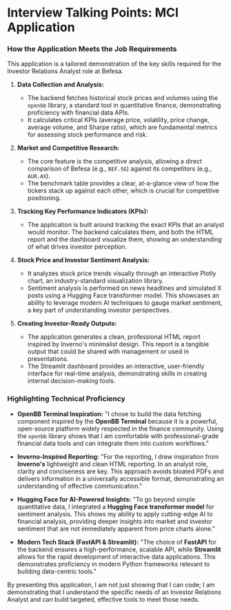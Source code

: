 # Interview Talking Points: MCI Application

### How the Application Meets the Job Requirements

This application is a tailored demonstration of the key skills required for the Investor Relations Analyst role at Befesa.

1.  **Data Collection and Analysis:**
    *   The backend fetches historical stock prices and volumes using the `openbb` library, a standard tool in quantitative finance, demonstrating proficiency with financial data APIs.
    *   It calculates critical KPIs (average price, volatility, price change, average volume, and Sharpe ratio), which are fundamental metrics for assessing stock performance and risk.

2.  **Market and Competitive Research:**
    *   The core feature is the competitive analysis, allowing a direct comparison of Befesa (e.g., `BEF.SG`) against its competitors (e.g., `AUR.AX`).
    *   The benchmark table provides a clear, at-a-glance view of how the tickers stack up against each other, which is crucial for competitive positioning.

3.  **Tracking Key Performance Indicators (KPIs):**
    *   The application is built around tracking the exact KPIs that an analyst would monitor. The backend calculates them, and both the HTML report and the dashboard visualize them, showing an understanding of what drives investor perception.

4.  **Stock Price and Investor Sentiment Analysis:**
    *   It analyzes stock price trends visually through an interactive Plotly chart, an industry-standard visualization library.
    *   Sentiment analysis is performed on news headlines and simulated X posts using a Hugging Face transformer model. This showcases an ability to leverage modern AI techniques to gauge market sentiment, a key part of understanding investor perspectives.

5.  **Creating Investor-Ready Outputs:**
    *   The application generates a clean, professional HTML report inspired by Inverno's minimalist design. This report is a tangible output that could be shared with management or used in presentations.
    *   The Streamlit dashboard provides an interactive, user-friendly interface for real-time analysis, demonstrating skills in creating internal decision-making tools.

### Highlighting Technical Proficiency

*   **OpenBB Terminal Inspiration:** "I chose to build the data fetching component inspired by the **OpenBB Terminal** because it is a powerful, open-source platform widely respected in the finance community. Using the `openbb` library shows that I am comfortable with professional-grade financial data tools and can integrate them into custom workflows."

*   **Inverno-Inspired Reporting:** "For the reporting, I drew inspiration from **Inverno's** lightweight and clean HTML reporting. In an analyst role, clarity and conciseness are key. This approach avoids bloated PDFs and delivers information in a universally accessible format, demonstrating an understanding of effective communication."

*   **Hugging Face for AI-Powered Insights:** "To go beyond simple quantitative data, I integrated a **Hugging Face transformer model** for sentiment analysis. This shows my ability to apply cutting-edge AI to financial analysis, providing deeper insights into market and investor sentiment that are not immediately apparent from price charts alone."

*   **Modern Tech Stack (FastAPI & Streamlit):** "The choice of **FastAPI** for the backend ensures a high-performance, scalable API, while **Streamlit** allows for the rapid development of interactive data applications. This demonstrates proficiency in modern Python frameworks relevant to building data-centric tools."

By presenting this application, I am not just showing that I can code; I am demonstrating that I understand the specific needs of an Investor Relations Analyst and can build targeted, effective tools to meet those needs.
